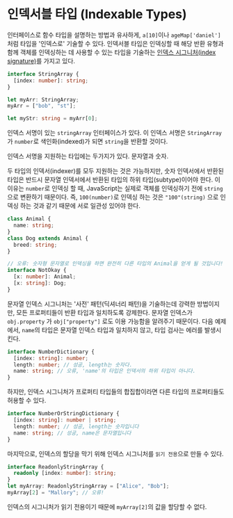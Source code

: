 # 인덱서블 타입 (Indexable Types)

인터페이스로 함수 타입을 설명하는 방법과 유사하게, `a[10]`이나 `ageMap['daniel']` 처럼 타입을 '인덱스로' 기술할 수 있다. 인덱서블 타입은 인덱싱할 때 해당 반환 유형과 함께 객체를 인덱싱하는 데 사용할 수 있는 타입을 기술하는 <u>인덱스 시그니처(index signature)</u>를 가지고 있다.

```ts
interface StringArray {
  [index: number]: string;
}

let myArr: StringArray;
myArr = ["bob", "st"];

let myStr: string = myArr[0];
```

인덱스 서명이 있는 `stringArray` 인터페이스가 있다. 이 인덱스 서명은 `StringArray`가 `number`로 색인화(indexed)가 되면 `string`을 반환할 것이다.

인덱스 서명을 지원하는 타입에는 두가지가 있다. 문자열과 숫자.

두 타입의 인덱서(indexer)를 모두 지원하는 것은 가능하지만, 숫자 인덱서에서 반환된 타입은 반드시 문자열 인덱서에서 반환된 타입의 하위 타입(subtype)이어야 한다. 이 이유는 `number`로 인덱싱 할 때, JavaScript는 실제로 객체를 인덱싱하기 전에 `string`으로 변환하기 때문이다. 즉, `100(number)`로 인덱싱 하는 것은 `"100"(string)` 으로 인덱싱 하는 것과 같기 때문에 서로 일관성 있어야 한다.

```ts
class Animal {
  name: string;
}
class Dog extends Animal {
  breed: string;
}

// 오류: 숫자형 문자열로 인덱싱을 하면 완전히 다른 타입의 Animal을 얻게 될 것입니다!
interface NotOkay {
  [x: number]: Animal;
  [x: string]: Dog;
}
```

문자열 인덱스 시그니처는 '사전' 패턴(딕셔너리 패턴)을 기술하는데 강력한 방법이지만, 모든 프로퍼티들이 반환 타입과 일치하도록 강제한다. 문자열 인덱스가 `obj.property` 가 `obj["property"]` 로도 이용 가능함을 알려주기 때문이다. 다음 예제에서, `name`의 타입은 문자열 인덱스 타입과 일치하지 않고, 타입 검사는 에러를 발생시킨다.

```ts
interface NumberDictionary {
  [index: string]: number;
  length: number; // 성공, length는 숫자다.
  name: string; // 오류, 'name'의 타입은 인덱서의 하위 타입이 아니다.
}
```

하지만, 인덱스 시그니처가 프로퍼티 타입들의 합집합이라면 다른 타입의 프로퍼티들도 허용할 수 있다.

```ts
interface NumberOrStringDictionary {
  [index: string]: number | string;
  length: number; // 성공, length는 숫자입니다
  name: string; // 성공, name은 문자열입니다
}
```

마지막으로, 인덱스의 할당을 막기 위해 인덱스 시그니처를 `읽기 전용`으로 만들 수 있다.

```ts
interface ReadonlyStringArray {
  readonly [index: number]: string;
}
let myArray: ReadonlyStringArray = ["Alice", "Bob"];
myArray[2] = "Mallory"; // 오류!
```

인덱스의 시그니처가 읽기 전용이기 때문에 `myArray[2]`의 값을 할당할 수 없다.